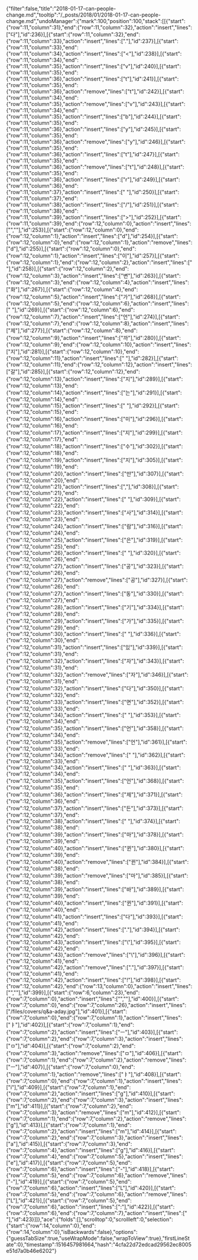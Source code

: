 {"filter":false,"title":"2018-01-17-can-people-change.md","tooltip":"/_posts/2018/01/2018-01-17-can-people-change.md","undoManager":{"mark":100,"position":100,"stack":[[{"start":{"row":11,"column":31},"end":{"row":11,"column":32},"action":"insert","lines":["다"],"id":236}],[{"start":{"row":11,"column":32},"end":{"row":11,"column":33},"action":"insert","lines":["."],"id":237}],[{"start":{"row":11,"column":33},"end":{"row":11,"column":34},"action":"insert","lines":["<"],"id":238}],[{"start":{"row":11,"column":34},"end":{"row":11,"column":35},"action":"insert","lines":["v"],"id":240}],[{"start":{"row":11,"column":35},"end":{"row":11,"column":36},"action":"insert","lines":["t"],"id":241}],[{"start":{"row":11,"column":35},"end":{"row":11,"column":36},"action":"remove","lines":["t"],"id":242}],[{"start":{"row":11,"column":34},"end":{"row":11,"column":35},"action":"remove","lines":["v"],"id":243}],[{"start":{"row":11,"column":34},"end":{"row":11,"column":35},"action":"insert","lines":["b"],"id":244}],[{"start":{"row":11,"column":35},"end":{"row":11,"column":36},"action":"insert","lines":["y"],"id":245}],[{"start":{"row":11,"column":35},"end":{"row":11,"column":36},"action":"remove","lines":["y"],"id":246}],[{"start":{"row":11,"column":35},"end":{"row":11,"column":36},"action":"insert","lines":["t"],"id":247}],[{"start":{"row":11,"column":35},"end":{"row":11,"column":36},"action":"remove","lines":["t"],"id":248}],[{"start":{"row":11,"column":35},"end":{"row":11,"column":36},"action":"insert","lines":["r"],"id":249}],[{"start":{"row":11,"column":36},"end":{"row":11,"column":37},"action":"insert","lines":[" "],"id":250}],[{"start":{"row":11,"column":37},"end":{"row":11,"column":38},"action":"insert","lines":["/"],"id":251}],[{"start":{"row":11,"column":38},"end":{"row":11,"column":39},"action":"insert","lines":[">"],"id":252}],[{"start":{"row":11,"column":39},"end":{"row":12,"column":0},"action":"insert","lines":["",""],"id":253}],[{"start":{"row":12,"column":0},"end":{"row":12,"column":1},"action":"insert","lines":["d"],"id":254}],[{"start":{"row":12,"column":0},"end":{"row":12,"column":1},"action":"remove","lines":["d"],"id":255}],[{"start":{"row":12,"column":0},"end":{"row":12,"column":1},"action":"insert","lines":["이"],"id":257}],[{"start":{"row":12,"column":1},"end":{"row":12,"column":2},"action":"insert","lines":[" "],"id":258}],[{"start":{"row":12,"column":2},"end":{"row":12,"column":3},"action":"insert","lines":["변"],"id":263}],[{"start":{"row":12,"column":3},"end":{"row":12,"column":4},"action":"insert","lines":["화"],"id":267}],[{"start":{"row":12,"column":4},"end":{"row":12,"column":5},"action":"insert","lines":["가"],"id":268}],[{"start":{"row":12,"column":5},"end":{"row":12,"column":6},"action":"insert","lines":[" "],"id":269}],[{"start":{"row":12,"column":6},"end":{"row":12,"column":7},"action":"insert","lines":["언"],"id":274}],[{"start":{"row":12,"column":7},"end":{"row":12,"column":8},"action":"insert","lines":["제"],"id":277}],[{"start":{"row":12,"column":8},"end":{"row":12,"column":9},"action":"insert","lines":["까"],"id":280}],[{"start":{"row":12,"column":9},"end":{"row":12,"column":10},"action":"insert","lines":["지"],"id":281}],[{"start":{"row":12,"column":10},"end":{"row":12,"column":11},"action":"insert","lines":[" "],"id":282}],[{"start":{"row":12,"column":11},"end":{"row":12,"column":12},"action":"insert","lines":["갈"],"id":285}],[{"start":{"row":12,"column":12},"end":{"row":12,"column":13},"action":"insert","lines":["지"],"id":289}],[{"start":{"row":12,"column":13},"end":{"row":12,"column":14},"action":"insert","lines":["는"],"id":291}],[{"start":{"row":12,"column":14},"end":{"row":12,"column":15},"action":"insert","lines":[" "],"id":292}],[{"start":{"row":12,"column":15},"end":{"row":12,"column":16},"action":"insert","lines":["미"],"id":296}],[{"start":{"row":12,"column":16},"end":{"row":12,"column":17},"action":"insert","lines":["지"],"id":299}],[{"start":{"row":12,"column":17},"end":{"row":12,"column":18},"action":"insert","lines":["수"],"id":302}],[{"start":{"row":12,"column":18},"end":{"row":12,"column":19},"action":"insert","lines":["지"],"id":305}],[{"start":{"row":12,"column":19},"end":{"row":12,"column":20},"action":"insert","lines":["만"],"id":307}],[{"start":{"row":12,"column":20},"end":{"row":12,"column":21},"action":"insert","lines":[","],"id":308}],[{"start":{"row":12,"column":21},"end":{"row":12,"column":22},"action":"insert","lines":[" "],"id":309}],[{"start":{"row":12,"column":22},"end":{"row":12,"column":23},"action":"insert","lines":["사"],"id":314}],[{"start":{"row":12,"column":23},"end":{"row":12,"column":24},"action":"insert","lines":["람"],"id":316}],[{"start":{"row":12,"column":24},"end":{"row":12,"column":25},"action":"insert","lines":["은"],"id":319}],[{"start":{"row":12,"column":25},"end":{"row":12,"column":26},"action":"insert","lines":[" "],"id":320}],[{"start":{"row":12,"column":26},"end":{"row":12,"column":27},"action":"insert","lines":["공"],"id":323}],[{"start":{"row":12,"column":26},"end":{"row":12,"column":27},"action":"remove","lines":["공"],"id":327}],[{"start":{"row":12,"column":26},"end":{"row":12,"column":27},"action":"insert","lines":["동"],"id":330}],[{"start":{"row":12,"column":27},"end":{"row":12,"column":28},"action":"insert","lines":["기"],"id":334}],[{"start":{"row":12,"column":28},"end":{"row":12,"column":29},"action":"insert","lines":["가"],"id":335}],[{"start":{"row":12,"column":29},"end":{"row":12,"column":30},"action":"insert","lines":[" "],"id":336}],[{"start":{"row":12,"column":30},"end":{"row":12,"column":31},"action":"insert","lines":["있"],"id":339}],[{"start":{"row":12,"column":31},"end":{"row":12,"column":32},"action":"insert","lines":["자"],"id":343}],[{"start":{"row":12,"column":31},"end":{"row":12,"column":32},"action":"remove","lines":["자"],"id":346}],[{"start":{"row":12,"column":31},"end":{"row":12,"column":32},"action":"insert","lines":["다"],"id":350}],[{"start":{"row":12,"column":32},"end":{"row":12,"column":33},"action":"insert","lines":["면"],"id":352}],[{"start":{"row":12,"column":33},"end":{"row":12,"column":34},"action":"insert","lines":[" "],"id":353}],[{"start":{"row":12,"column":34},"end":{"row":12,"column":35},"action":"insert","lines":["언"],"id":358}],[{"start":{"row":12,"column":34},"end":{"row":12,"column":35},"action":"remove","lines":["언"],"id":361}],[{"start":{"row":12,"column":33},"end":{"row":12,"column":34},"action":"remove","lines":[" "],"id":362}],[{"start":{"row":12,"column":33},"end":{"row":12,"column":34},"action":"insert","lines":[" "],"id":363}],[{"start":{"row":12,"column":34},"end":{"row":12,"column":35},"action":"insert","lines":["언"],"id":368}],[{"start":{"row":12,"column":35},"end":{"row":12,"column":36},"action":"insert","lines":["제"],"id":371}],[{"start":{"row":12,"column":36},"end":{"row":12,"column":37},"action":"insert","lines":["든"],"id":373}],[{"start":{"row":12,"column":37},"end":{"row":12,"column":38},"action":"insert","lines":[" "],"id":374}],[{"start":{"row":12,"column":38},"end":{"row":12,"column":39},"action":"insert","lines":["마"],"id":378}],[{"start":{"row":12,"column":39},"end":{"row":12,"column":40},"action":"insert","lines":["뀐"],"id":380}],[{"start":{"row":12,"column":39},"end":{"row":12,"column":40},"action":"remove","lines":["뀐"],"id":384}],[{"start":{"row":12,"column":38},"end":{"row":12,"column":39},"action":"remove","lines":["마"],"id":385}],[{"start":{"row":12,"column":38},"end":{"row":12,"column":39},"action":"insert","lines":["바"],"id":389}],[{"start":{"row":12,"column":39},"end":{"row":12,"column":40},"action":"insert","lines":["뀐"],"id":391}],[{"start":{"row":12,"column":40},"end":{"row":12,"column":41},"action":"insert","lines":["다"],"id":393}],[{"start":{"row":12,"column":41},"end":{"row":12,"column":42},"action":"insert","lines":["."],"id":394}],[{"start":{"row":12,"column":42},"end":{"row":12,"column":43},"action":"insert","lines":["\\"],"id":395}],[{"start":{"row":12,"column":42},"end":{"row":12,"column":43},"action":"remove","lines":["\\"],"id":396}],[{"start":{"row":12,"column":41},"end":{"row":12,"column":42},"action":"remove","lines":["."],"id":397}],[{"start":{"row":12,"column":41},"end":{"row":12,"column":42},"action":"insert","lines":["!"],"id":398}],[{"start":{"row":12,"column":42},"end":{"row":13,"column":0},"action":"insert","lines":["",""],"id":399}],[{"start":{"row":6,"column":23},"end":{"row":7,"column":0},"action":"insert","lines":["",""],"id":400}],[{"start":{"row":7,"column":0},"end":{"row":7,"column":26},"action":"insert","lines":["/files/covers/q&a-aday.jpg"],"id":401}],[{"start":{"row":7,"column":0},"end":{"row":7,"column":1},"action":"insert","lines":["ㅑ"],"id":402}],[{"start":{"row":7,"column":1},"end":{"row":7,"column":2},"action":"insert","lines":["ㅡ"],"id":403}],[{"start":{"row":7,"column":2},"end":{"row":7,"column":3},"action":"insert","lines":["ㅁ"],"id":404}],[{"start":{"row":7,"column":2},"end":{"row":7,"column":3},"action":"remove","lines":["ㅁ"],"id":406}],[{"start":{"row":7,"column":1},"end":{"row":7,"column":2},"action":"remove","lines":["ㅡ"],"id":407}],[{"start":{"row":7,"column":0},"end":{"row":7,"column":1},"action":"remove","lines":["ㅑ"],"id":408}],[{"start":{"row":7,"column":0},"end":{"row":7,"column":1},"action":"insert","lines":["i"],"id":409}],[{"start":{"row":7,"column":1},"end":{"row":7,"column":2},"action":"insert","lines":["g"],"id":410}],[{"start":{"row":7,"column":2},"end":{"row":7,"column":3},"action":"insert","lines":["m"],"id":411}],[{"start":{"row":7,"column":2},"end":{"row":7,"column":3},"action":"remove","lines":["m"],"id":412}],[{"start":{"row":7,"column":1},"end":{"row":7,"column":2},"action":"remove","lines":["g"],"id":413}],[{"start":{"row":7,"column":1},"end":{"row":7,"column":2},"action":"insert","lines":["m"],"id":414}],[{"start":{"row":7,"column":2},"end":{"row":7,"column":3},"action":"insert","lines":["a"],"id":415}],[{"start":{"row":7,"column":3},"end":{"row":7,"column":4},"action":"insert","lines":["g"],"id":416}],[{"start":{"row":7,"column":4},"end":{"row":7,"column":5},"action":"insert","lines":["e"],"id":417}],[{"start":{"row":7,"column":5},"end":{"row":7,"column":6},"action":"insert","lines":["-"],"id":418}],[{"start":{"row":7,"column":5},"end":{"row":7,"column":6},"action":"remove","lines":["-"],"id":419}],[{"start":{"row":7,"column":5},"end":{"row":7,"column":6},"action":"insert","lines":["L"],"id":420}],[{"start":{"row":7,"column":5},"end":{"row":7,"column":6},"action":"remove","lines":["L"],"id":421}],[{"start":{"row":7,"column":5},"end":{"row":7,"column":6},"action":"insert","lines":[":"],"id":422}],[{"start":{"row":7,"column":6},"end":{"row":7,"column":7},"action":"insert","lines":[" "],"id":423}]]},"ace":{"folds":[],"scrolltop":0,"scrollleft":0,"selection":{"start":{"row":14,"column":0},"end":{"row":14,"column":0},"isBackwards":false},"options":{"guessTabSize":true,"useWrapMode":false,"wrapToView":true},"firstLineState":0},"timestamp":1516457981664,"hash":"4cfa22d72edcad29562ec8005e51d7a0b46e6202"}
